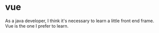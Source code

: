# vue

As a java developer, I think it's necessary to learn a little front end frame. Vue is the one I prefer to learn.

